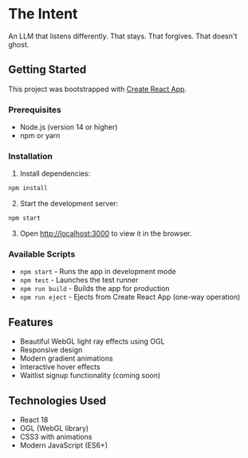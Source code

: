 # The Intent

An LLM that listens differently. That stays. That forgives. That doesn't ghost.

## Getting Started

This project was bootstrapped with [Create React App](https://github.com/facebook/create-react-app).

### Prerequisites

- Node.js (version 14 or higher)
- npm or yarn

### Installation

1. Install dependencies:
```bash
npm install
```

2. Start the development server:
```bash
npm start
```

3. Open [http://localhost:3000](http://localhost:3000) to view it in the browser.

### Available Scripts

- `npm start` - Runs the app in development mode
- `npm test` - Launches the test runner
- `npm run build` - Builds the app for production
- `npm run eject` - Ejects from Create React App (one-way operation)

## Features

- Beautiful WebGL light ray effects using OGL
- Responsive design
- Modern gradient animations
- Interactive hover effects
- Waitlist signup functionality (coming soon)

## Technologies Used

- React 18
- OGL (WebGL library)
- CSS3 with animations
- Modern JavaScript (ES6+)
